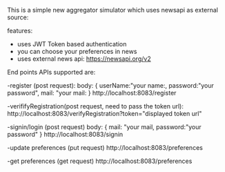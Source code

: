 This is a simple new aggregator simulator which uses newsapi as external source:

features:
- uses JWT Token based authentication
- you can choose your preferences in news
- uses external news api: https://newsapi.org/v2


End points APIs supported are:

-register (post request): 
body: {
      userName:"your name:,
      password:"your password",
      mail: "your mail:
      }
http://localhost:8083/register

-verififyRegistration(post request, need to pass the token url):
http://localhost:8083/verifyRegistration?token="displayed token url"

-signin/login (post request)
body: {
      mail: "your mail,
      password:"your password"
      }
http://localhost:8083/signin

-update preferences (put request)
http://localhost:8083/preferences

-get preferences (get request)
http://localhost:8083/preferences






